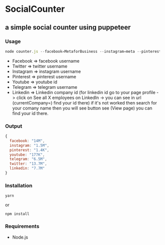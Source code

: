 # SocialCounter
## a simple social counter using puppeteer
### Usage
```javascript
node counter.js --facebook=MetaforBusiness --instagram=meta --pinterest=facebook --youtube=UC04FyDIvYXNecpbG8gyOw4A --telegram=telegram --twitter=Meta --linkedin=10667
```

* Facebook => facebook username
* Twitter => twitter username
* Instagram => instagram username
* Pinterest => pinterest username
* Youtube => youtube id
* Telegram => telegram username
* Linkedin => Linkedin company id (for linkedin id go to your page profile -> click on See all X employees on LinkedIn -> you can see in url (currentCompany=) find your id there) if it's not worked then search for your comany name then you will see button see (View page) you can find your id there.

### Output
```javascript
{
  facebook: "14M",
  instagram: "1.5M",
  pinterest: "1.4K",
  youtube: "177K",
  telegram: "6.5M",
  twitter: "13.7M",
  linkedin: "7.7M"
}
```

### Installation
```
yarn
```

or 
```
npm install
```

### Requirements
* Node.js
